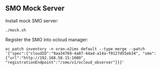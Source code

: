 ## SMO Mock Server

Install mock SMO server:

```shell
./mock.sh
```

Register the SMO into ocloud manager:

```shell
oc patch inventory -n oran-o2ims default --type merge --patch '{"spec":{"cloudID":"9aa34769-4a07-44ad-a14a-f9127d55eb34", "smo": {"url":"http://192.168.58.15:1080", "registrationEndpoint":"/smo/v1/ocloud_observer"}}}'
```

